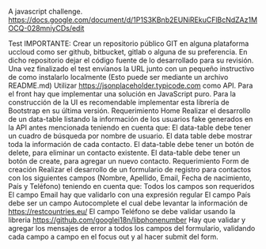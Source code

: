 A javascript challenge. https://docs.google.com/document/d/1P1S3KBnb2EUNiREkuCFlBcNdZAz1MOCQ-028mniyCDs/edit


Test
IMPORTANTE:
Crear un repositorio público GIT en alguna plataforma uccloud como ser github, bitbucket, gitlab o alguna
de su preferencia. En dicho repositorio dejar el código fuente de lo desarrollado para su revisión.
Una vez finalizado el test envíanos la URL junto con un pequeño instructivo de como instalarlo
localmente (Esto puede ser mediante un archivo README.md)
Utilizar https://jsonplaceholder.typicode.com como API.
Para el front hay que implementar una solución en JavaScript puro.
Para la construcción de la UI es recomendable implementar esta librería de Bootstrap en su última versión.
Requerimiento Home
Realizar el desarrollo de un data-table listando la información de los usuarios fake generados en la API antes mencionada teniendo en cuenta que:
El data-table debe tener un cuadro de búsqueda por nombre de usuario.
El data table debe mostrar toda la información de cada contacto.
El data-table debe tener un botón de delete, para eliminar un contacto existente.
El data-table debe tener un botón de create, para agregar un nuevo contacto.
Requerimiento Form de creación
Realizar el desarrollo de un formulario de registro para contactos con los siguientes campos (Nombre,
Apellido, Email, Fecha de nacimiento, País y Teléfono) teniendo en cuenta que:
Todos los campos son requeridos
El campo Email hay que validarlo con una expresión regular
El campo País debe ser un campo Autocomplete el cual debe levantar la información de
https://restcountries.eu/
El campo Teléfono se debe validar usando la libreria https://github.com/googlei18n/libphonenumber
Hay que validar y agregar los mensajes de error a todos los campos del formulario, validando cada
campo a campo en el focus out y al hacer submit del form.

